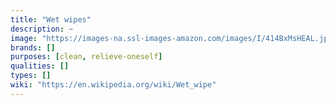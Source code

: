 ```yaml
---
title: "Wet wipes"
description: ~
image: "https://images-na.ssl-images-amazon.com/images/I/414BxMsHEAL.jpg"
brands: []
purposes: [clean, relieve-oneself]
qualities: []
types: []
wiki: "https://en.wikipedia.org/wiki/Wet_wipe"
---
```

